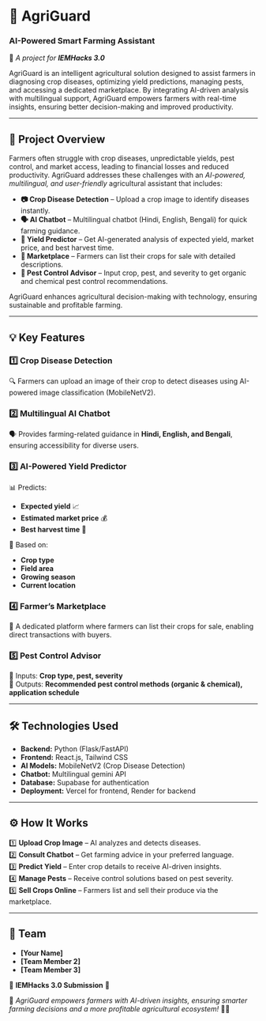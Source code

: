 # 🌾 AgriGuard  
### AI-Powered Smart Farming Assistant  

🚀 *A project for **IEMHacks 3.0***  

AgriGuard is an intelligent agricultural solution designed to assist farmers in diagnosing crop diseases, optimizing yield predictions, managing pests, and accessing a dedicated marketplace. By integrating AI-driven analysis with multilingual support, AgriGuard empowers farmers with real-time insights, ensuring better decision-making and improved productivity.  

---

## 🚜 Project Overview  

Farmers often struggle with crop diseases, unpredictable yields, pest control, and market access, leading to financial losses and reduced productivity. AgriGuard addresses these challenges with an *AI-powered, multilingual, and user-friendly* agricultural assistant that includes:  

- **📷 Crop Disease Detection** – Upload a crop image to identify diseases instantly.  
- **🗣️ AI Chatbot** – Multilingual chatbot (Hindi, English, Bengali) for quick farming guidance.  
- **🌱 Yield Predictor** – Get AI-generated analysis of expected yield, market price, and best harvest time.  
- **🛒 Marketplace** – Farmers can list their crops for sale with detailed descriptions.  
- **🐛 Pest Control Advisor** – Input crop, pest, and severity to get organic and chemical pest control recommendations.  

AgriGuard enhances agricultural decision-making with technology, ensuring sustainable and profitable farming.  

---

## 💡 Key Features  

### 1️⃣ **Crop Disease Detection**  
🔍 Farmers can upload an image of their crop to detect diseases using AI-powered image classification (MobileNetV2).  

### 2️⃣ **Multilingual AI Chatbot**  
🗣️ Provides farming-related guidance in **Hindi, English, and Bengali**, ensuring accessibility for diverse users.  

### 3️⃣ **AI-Powered Yield Predictor**  
📊 Predicts:  
   - **Expected yield** 📈  
   - **Estimated market price** 💰  
   - **Best harvest time** 🌾  

📌 Based on:  
   - **Crop type**  
   - **Field area**  
   - **Growing season**  
   - **Current location**  

### 4️⃣ **Farmer’s Marketplace**  
🛒 A dedicated platform where farmers can list their crops for sale, enabling direct transactions with buyers.  

### 5️⃣ **Pest Control Advisor**  
🐛 Inputs: **Crop type, pest, severity**  
🌾 Outputs: **Recommended pest control methods (organic & chemical), application schedule**  

---

## 🛠️ Technologies Used  

- **Backend:** Python (Flask/FastAPI)  
- **Frontend:** React.js, Tailwind CSS  
- **AI Models:** MobileNetV2 (Crop Disease Detection)
- **Chatbot:** Multilingual gemini API 
- **Database:** Supabase for authentication 
- **Deployment:**  Vercel for frontend, Render for backend  

---

## ⚙️ How It Works  

1️⃣ **Upload Crop Image** – AI analyzes and detects diseases.  
2️⃣ **Consult Chatbot** – Get farming advice in your preferred language.  
3️⃣ **Predict Yield** – Enter crop details to receive AI-driven insights.  
4️⃣ **Manage Pests** – Receive control solutions based on pest severity.  
5️⃣ **Sell Crops Online** – Farmers list and sell their produce via the marketplace.  

---

## 👥 Team  

- **[Your Name]**  
- **[Team Member 2]**  
- **[Team Member 3]**  

📌 **IEMHacks 3.0 Submission** 🎯  

🚀 *AgriGuard empowers farmers with AI-driven insights, ensuring smarter farming decisions and a more profitable agricultural ecosystem!* 🌾🚜  
